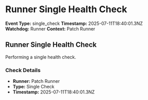 # Runner Single Health Check

**Event Type:** single_check
**Timestamp:** 2025-07-11T18:40:01.3NZ
**Watchdog:** Runner
**Context:** Patch Runner


## Runner Single Health Check

Performing a single health check.

### Check Details
- **Runner:** Patch Runner
- **Type:** Single Check
- **Timestamp:** 2025-07-11T18:40:01.3NZ


